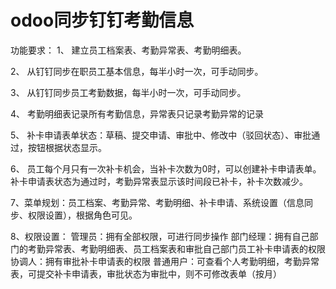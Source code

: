 # odoo同步钉钉考勤信息

功能要求：
1、 建立员工档案表、考勤异常表、考勤明细表。

2、 从钉钉同步在职员工基本信息，每半小时一次，可手动同步。

3、 从钉钉同步员工考勤数据，每半小时一次，可手动同步。

4、 考勤明细表记录所有考勤信息，异常表只记录考勤异常的记录

5、 补卡申请表单状态：草稿、提交申请、审批中、修改中（驳回状态）、审批通过，按钮根据状态显示。

6、 员工每个月只有一次补卡机会，当补卡次数为0时，可以创建补卡申请表单。补卡申请表状态为通过时，考勤异常表显示该时间段已补卡，补卡次数减少。

7、菜单规划：员工档案、考勤异常、考勤明细、补卡申请、系统设置（信息同步、权限设置），根据角色可见。

8、权限设置：
管理员：拥有全部权限，可进行同步操作
部门经理：拥有自己部门的考勤异常表、考勤明细表、员工档案表和审批自己部门员工补卡申请表的权限
协调人：拥有审批补卡申请表的权限
普通用户：可查看个人考勤明细，考勤异常表，可提交补卡申请表，审批状态为审批中，则不可修改表单（按月）

